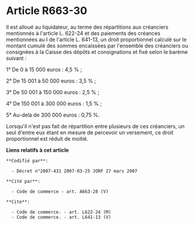 # Article R663-30

Il est alloué au liquidateur, au terme des répartitions aux créanciers mentionnés à l'article L. 622-24 et des paiements des
créances mentionnées au I de l'article L. 641-13, un droit proportionnel calculé sur le montant cumulé des sommes encaissées
par l'ensemble des créanciers ou consignées à la Caisse des dépôts et consignations et fixé selon le barème suivant :

1° De 0 à 15 000 euros : 4,5 % ;

2° De 15 001 à 50 000 euros : 3,5 % ;

3° De 50 001 à 150 000 euros : 2,5 % ;

4° De 150 001 à 300 000 euros : 1,5 % ;

5° Au-delà de 300 000 euros : 0,75 %.

Lorsqu'il n'est pas fait de répartition entre plusieurs de ces créanciers, un seul d'entre eux étant en mesure de percevoir
un versement, ce droit proportionnel est réduit de moitié.

**Liens relatifs à cet article**

	**Codifié par**:

	  - Décret n°2007-431 2007-03-25 JORF 27 mars 2007

	**Cité par**:

	  - Code de commerce - art. A663-28 (V)

	**Cite**:

	  - Code de commerce. - art. L622-24 (M)
	  - Code de commerce. - art. L641-13 (V)
